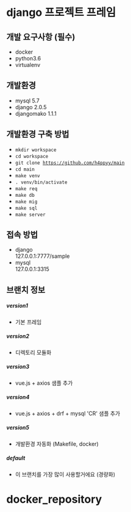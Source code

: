 django 프로젝트 프레임
=============

개발 요구사항 (필수)
-------------
- docker
- python3.6
- virtualenv

개발환경
-------------

- mysql 5.7
- django 2.0.5
- djangomako 1.1.1


개발환경 구축 방법
-------------

- <code>mkdir workspace</code>    
- <code>cd workspace</code>    
- <code>git clone https://github.com/h4ppyy/main</code>    
- <code>cd main</code>    
- <code>make venv</code>  
- <code>. venv/bin/activate</code>  
- <code>make req</code>  
- <code>make db</code>  
- <code>make mig</code>  
- <code>make sql</code>  
- <code>make server</code>  
  
접속 방법
-------------
- django  
127.0.0.1:7777/sample  
- mysql  
127.0.0.1:3315  

브랜치 정보
-------------
##### version1
- 기본 프레임

##### version2
- 디렉토리 모듈화

##### version3
- vue.js + axios 샘플 추가

##### version4
- vue.js + axios + drf + mysql 'CR' 샘플 추가

##### version5
- 개발환경 자동화 (Makefile, docker)

##### default
- 이 브랜치를 가장 많이 사용할거에요 (경량화)

# docker_repository
